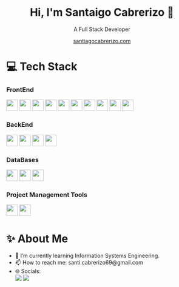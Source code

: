 <div align="center">
  <h1>Hi, I'm Santaigo Cabrerizo 👋</h1>
  <p>A Full Stack Developer</p>
  <a href>santiagocabrerizo.com</a>
</div>

# 💻 Tech Stack

### FrontEnd
<div>
  <img src="https://img.shields.io/badge/css3-%231572B6.svg?style=for-the-badge&logo=css3&logoColor=white" height="30"/>
  <img src="https://img.shields.io/badge/html5-%23E34F26.svg?style=for-the-badge&logo=html5&logoColor=white" height="30"/>
  <img src="https://img.shields.io/badge/javascript-%23323330.svg?style=for-the-badge&logo=javascript&logoColor=%23F7DF1E" height="30"/>
  <img src="https://img.shields.io/badge/bootstrap-%23563D7C.svg?style=for-the-badge&logo=bootstrap&logoColor=white" height="30"/>
  <img src="https://img.shields.io/badge/Spring-darkgreen?style=for-the-badge&logo=spring" height="30"/>
  <img src="https://img.shields.io/badge/Next.js-black?logo=next.js&logoColor=white&style=for-the-badge" height="30"/>
  <img src="https://img.shields.io/badge/react-%2320232a.svg?style=for-the-badge&logo=react&logoColor=%2361DAFB" height="30"/>
  <img src="https://img.shields.io/badge/react_native-%2320232a.svg?style=for-the-badge&logo=react&logoColor=%2361DAFB" height="30"/>
  <img src="https://img.shields.io/badge/Tailwind%20CSS-%2338B2AC.svg?logo=tailwind-css&logoColor=white&style=for-the-badge" height="30"/>
  <img src="https://img.shields.io/badge/Vite-646CFF?logo=vite&logoColor=fff&style=for-the-badge" height="30"/>
</div>

### BackEnd
<div>
  <img src="https://img.shields.io/badge/java-%23ED8B00.svg?style=for-the-badge&logo=java&logoColor=white" height="30"/>
  <img src="https://img.shields.io/badge/node.js-6DA55F?style=for-the-badge&logo=node.js&logoColor=white" height="30"/>
  <img src="https://img.shields.io/badge/Express.js-%23404d59.svg?logo=express&logoColor=%2361DAFB&style=for-the-badge" height="30"/>
  <img src="https://img.shields.io/badge/TypeScript-3178C6?logo=typescript&logoColor=fff&style=for-the-badge" height="30"/>
</div>

### DataBases
<div>
  <img src="https://img.shields.io/badge/mysql-%2300f.svg?style=for-the-badge&logo=mysql&logoColor=white" height="30"/>
  <img src="https://img.shields.io/badge/Supabase-3FCF8E?logo=supabase&logoColor=fff&style=for-the-badge" height="30"/>
  <img src="https://img.shields.io/badge/MongoDB-%234ea94b.svg?logo=mongodb&logoColor=white&style=for-the-badge" height="30"/>
</div>

### Project Management Tools
<div>
  <img src="https://img.shields.io/badge/Trello-%23026AA7.svg?style=for-the-badge&logo=Trello&logoColor=white" height="30"/>
  <img src="https://img.shields.io/badge/Jira-0052CC?logo=jira&logoColor=fff&style=for-the-badge" height="30"/>
</div>


# ✨ About Me
<ul>
  <li>🌱 I’m currently learning Information Systems Engineering.</li>
  <li>📫 How to reach me: santi.cabrerizo69@gmail.com </li>
  <li>🌐 Socials: <br> <a href="https://www.linkedin.com/in/santiago-cabrerizo-0a6097240/"><img src="https://img.shields.io/badge/LinkedIn-blue?style=for-the-badge&logo=linkedin"></a>
    <a href="https://www.instagram.com/santi.cabrerizo/"><img src="https://img.shields.io/badge/Instagram-grey?style=for-the-badge&logo=instagram"></a>
  </li>
</ul>



<!--
**SantiagoCabrerizo/SantiagoCabrerizo** is a ✨ _special_ ✨ repository because its `README.md` (this file) appears on your GitHub profile.

Here are some ideas to get you started:

- 🔭 I’m currently working on ...
- 🌱 I’m currently learning ...
- 👯 I’m looking to collaborate on ...
- 🤔 I’m looking for help with ...
- 💬 Ask me about ...
- 📫 How to reach me: ...
- 😄 Pronouns: ...
- ⚡ Fun fact: ...
-->
